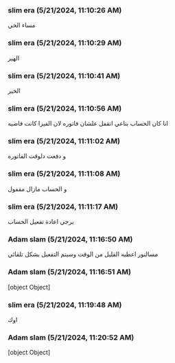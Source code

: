 ### slim  era (5/21/2024, 11:10:26 AM)

مساء الخي

### slim  era (5/21/2024, 11:10:29 AM)

الهير

### slim  era (5/21/2024, 11:10:41 AM)

الخير

### slim  era (5/21/2024, 11:10:56 AM)

انا كان الحساب بتاعي اتقفل علشان فاتوره  لان الفيزا كانت فاضيه

### slim  era (5/21/2024, 11:11:02 AM)

و دفعت دلوقت الفاتوره

### slim  era (5/21/2024, 11:11:08 AM)

و الحساب مازال مقفول

### slim  era (5/21/2024, 11:11:17 AM)

يرجي اعادة تفعيل الحساب

### Adam slam (5/21/2024, 11:16:50 AM)

مسالنور
اعطيه القليل من الوقت وسيتم التفعيل بشكل تلقائي

### Adam slam (5/21/2024, 11:16:51 AM)

[object Object]

### slim  era (5/21/2024, 11:19:48 AM)

اوك

### Adam slam (5/21/2024, 11:20:52 AM)

[object Object]
